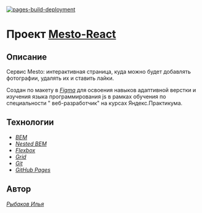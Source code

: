 [![pages-build-deployment](https://github.com/Rybakov-Ilay/mesto-react/actions/workflows/pages/pages-build-deployment/badge.svg)](https://github.com/Rybakov-Ilay/mesto/actions/workflows/pages/pages-build-deployment)

# Проект [Mesto-React](https://rybakov-ilay.github.io/mesto-react/)

## Описание

Сервис Mesto: интерактивная страница, куда можно будет добавлять фотографии, удалять их и ставить лайки.

Создан по макету в [*Figma*](https://www.figma.com/file/2cn9N9jSkmxD84oJik7xL7/JavaScript.-Sprint-4?node-id=0%3A1) для освоения навыков адаптивной верстки и изучения языка программирования js в рамках обучения по специальности "
веб-разработчик" на курсах Яндекс.Практикума.

## Технологии

- [*BEM*](https://ru.bem.info/methodology/quick-start/)
- [*Nested BEM*](https://ru.bem.info/methodology/filestructure/#nested)
- [*Flexbox*](https://developer.mozilla.org/ru/docs/Web/CSS/flex)
- [*Grid*](https://developer.mozilla.org/ru/docs/Web/CSS/CSS_Grid_Layout)
- [*Git*](https://gist.github.com/rdnvndr/cb21a06c5a71fd71213aed1619380b8e)
- [*GitHub Pages*](https://pages.github.com)

## Автор

[*Рыбаков Илья*](https://github.com/Rybakov-Ilay)

